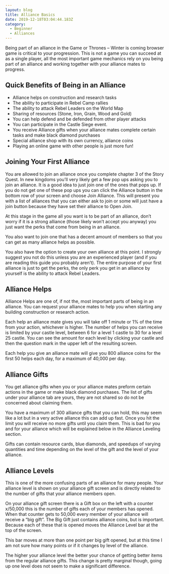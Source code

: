 ```yaml
---
layout: blog
title: Alliance Basics
date: 2019-12-18T03:04:44.183Z
category:
  - Beginner
  - Alliances
---
```


Being part of an alliance in the Game or Thrones – Winter is coming browser game is critical to your progression. This is not a game you can succeed at as a single player, all the most important game mechanics rely on you being part of an alliance and working together with your alliance mates to progress.

## Quick Benefits of Being in an Alliance 

* Alliance helps on construction and research tasks
* The ability to participate in Rebel Camp rallies
* The ability to attack Rebel Leaders on the World Map
* Sharing of resources (Stone, Iron, Grain, Wood and Gold)
* You can help defend and be defended from other player attacks
* You can participate in the Castle Siege event.
* You receive Alliance gifts when your alliance mates complete certain tasks and make black diamond purchases
* Special alliance shop with its own currency, alliance coins
* Playing an online game with other people is just more fun!

## Joining Your First Alliance

You are allowed to join an alliance once you complete chapter 3 of the Story Quest. In new kingdoms you’ll very likely get a few pop ups asking you to join an alliance. It is a good idea to just join one of the ones that pops up. If you do not get one of these pop ups you can click the Alliance button in the bottom row of your screen and choose Join Alliance. This will present you with a list of alliances that you can either ask to join or some will just have a join button because they have set their alliance to Open Join.

At this stage in the game all you want is to be part of an alliance, don’t worry if it is a strong alliance (those likely won’t accept you anyway) you just want the perks that come from being in an alliance.

You also want to join one that has a decent amount of members so that you can get as many alliance helps as possible.

You also have the option to create your own alliance at this point. I strongly suggest you not do this unless you are an experienced player (and if you are reading this guide you probably aren’t). The entire purpose of your first alliance is just to get the perks, the only perk you get in an alliance by yourself is the ability to attack Rebel Leaders.

## Alliance Helps

Alliance Helps are one of, if not the, most important parts of being in an alliance. You can request your alliance mates to help you when starting any building construction or research action.

Each help an alliance mate gives you will take off 1 minute or 1% of the time from your action, whichever is higher. The number of helps you can receive is limited by your castle level, between 6 for a level 1 castle to 30 for a level 25 castle. You can see the amount for each level by clicking your castle and then the question mark in the upper left of the resulting screen.

Each help you give an alliance mate will give you 800 alliance coins for the first 50 helps each day, for a maximum of 40,000 per day.

## Alliance Gifts

You get alliance gifts when you or your alliance mates preform certain actions in the game or make black diamond purchases. The list of gifts under your alliance tab are yours, they are not shared so do not be concerned about claiming them.

You have a maximum of 300 alliance gifts that you can hold, this may seem like a lot but in a very active alliance this can add up fast. Once you hit the limit you will receive no more gifts until you claim them. This is bad for you and for your alliance which will be explained below in the Alliance Leveling section.

Gifts can contain resource cards, blue diamonds, and speedups of varying quantities and time depending on the level of the gift and the level of your alliance.

## Alliance Levels

This is one of the more confusing parts of an alliance for many people. Your alliance level is shown on your alliance gift screen and is directly related to the number of gifts that your alliance members open.

On your alliance gift screen there is a Gift box on the left with a counter x/50,000 this is the number of gifts each of your members has opened. When that counter gets to 50,000 every member of your alliance will receive a “big gift”. The Big Gift just contains alliance coins, but is important. Because each of these that is opened moves the Alliance Level bar at the top of the screen.

This bar moves at more than one point per big gift opened, but at this time I am not sure how many points or if it changes by level of the alliance.

The higher your alliance level the better your chance of getting better items from the regular alliance gifts. This change is pretty marginal though, going up one level does not seem to make a significant difference.